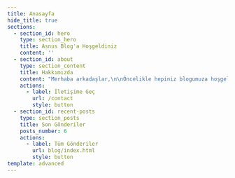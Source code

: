 ```yaml
---
title: Anasayfa
hide_title: true
sections:
  - section_id: hero
    type: section_hero
    title: Asnus Blog'a Hoşgeldiniz
    content: ''
  - section_id: about
    type: section_content
    title: Hakkımızda
    content: "Merhaba arkadaşlar,\n\nÖncelikle hepiniz blogumuza hoşgeldiniz. Uzun zamandır aklımızda olan ‘acaba bu işin altından kalkabilir miyim?’ sorusunu da düşünerek blogumuzu an itibariyle açtık. Blogumuz daha çok alanında bilgi sahibi olduğumuz için bilgisayar alanına hitap eden Bilişim ve Teknoloji, Yazılım ve Donanım, Ağ Teknolojisi, Web Programları, İpuçları ve Bilgi makalelerini siz okurlar ile paylaşacağız.\n\nBlogumuzun ziyaretçi kitlesine göre ilerleyen zamanlarda kategorileri de artacaktır. Yazacağımız ders makalelerinde mümkün olduğunca özgün olmaya ve anlatılabilir, uygulanabilir şekilde belirtmeye çalışacağız. Elbette ki bazı kaynaklara başvuracağız ancak yine de özgün olmak ana hususumuz olacaktır.\n\nUmarız blogumuz uzun yıllar internet serüveninde sizlerin sayesinde ayakta olur ve şimdiden takipleriniz için teşekkür eder ‘favori blogunuz’ olmamızı da dileriz \U0001F642\n\n\n\nSamet & İhsan\n"
    actions:
      - label: İletişime Geç
        url: /contact
        style: button
  - section_id: recent-posts
    type: section_posts
    title: Son Gönderiler
    posts_number: 6
    actions:
      - label: Tüm Gönderiler
        url: blog/index.html
        style: button
template: advanced
---
```

